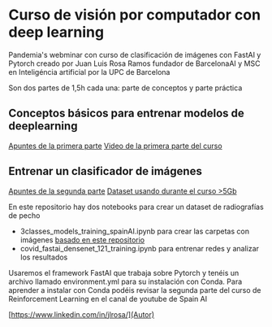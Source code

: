 # Curso de visión por computador con deep learning

Pandemia's webminar con curso de clasificación de imágenes con FastAI y Pytorch creado por Juan Luis Rosa Ramos fundador de BarcelonaAI y MSC en Inteligéncia artificial por la UPC de Barcelona

Son dos partes de 1,5h cada una: parte de conceptos y parte práctica
 
## Conceptos básicos para entrenar modelos de deeplearning 
[Apuntes de la primera parte](https://docs.google.com/document/d/1MEOnaqYq922sK7wACUFszi6Q12lFlkC1l_BwNyoKCCE/edit?usp=sharing)
[Video de la primera parte del curso](https://youtu.be/EBTVybVVhoc?t=452)

## Entrenar un clasificador de imágenes 
[Apuntes de la segunda parte](https://docs.google.com/document/d/1STNyv5p-dYPm2felPTgvgs5qm6eEE7YQ1duN5OblpfU/edit?usp=sharing)
[Dataset usando durante el curso >5Gb](https://storage.googleapis.com/jltemp/covid-19/data.zip)

En este repositorio hay dos notebooks para crear un dataset de radiografías de pecho 
- 3classes_models_training_spainAI.ipynb para crear las carpetas con imágenes [basado en este repositorio](https://github.com/lindawangg/COVID-Net)
- covid_fastai_densenet_121_training.ipynb para entrenar redes y analizar los resultados

Usaremos el framework FastAI que trabaja sobre Pytorch y tenéis un archivo llamado environment.yml para su instalación con Conda. Para aprender a instalar con Conda podéis revisar la segunda parte del curso de Reinforcement Learning en el canal de youtube de Spain AI

[https://www.linkedin.com/in/jlrosa/](Autor)